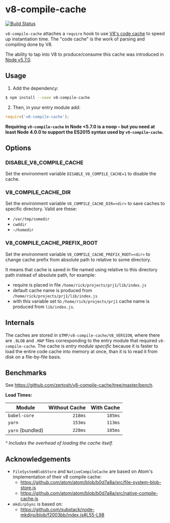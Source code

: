 # v8-compile-cache

[![Build Status](https://travis-ci.org/zertosh/v8-compile-cache.svg?branch=master)](https://travis-ci.org/zertosh/v8-compile-cache)

`v8-compile-cache` attaches a `require` hook to use [V8's code cache](https://v8project.blogspot.com/2015/07/code-caching.html) to speed up instantiation time. The "code cache" is the work of parsing and compiling done by V8.

The ability to tap into V8 to produce/consume this cache was introduced in [Node v5.7.0](https://nodejs.org/en/blog/release/v5.7.0/).

## Usage

1. Add the dependency:

  ```sh
  $ npm install --save v8-compile-cache
  ```

2. Then, in your entry module add:

  ```js
  require('v8-compile-cache');
  ```

**Requiring `v8-compile-cache` in Node <5.7.0 is a noop – but you need at least Node 4.0.0 to support the ES2015 syntax used by `v8-compile-cache`.**

## Options

### DISABLE_V8_COMPILE_CACHE

Set the environment variable `DISABLE_V8_COMPILE_CACHE=1` to disable the cache.

### V8_COMPILE_CACHE_DIR

Set the environment variable `V8_COMPILE_CACHE_DIR=<dir>` to save caches to specific directory. Valid are these:
* `/var/tmp/somedir`
* `cwddir`
* `~/homedir`

### V8_COMPILE_CACHE_PREFIX_ROOT

Set the environment variable `V8_COMPILE_CACHE_PREFIX_ROOT=<dir>` to change cache prefix from absolute path to relative to some directory.

It means that cache is saved in file named using relative to this directory path instead of absolute path, for example:
* require is placed in file `/home/rick/projects/prj1/lib/index.js`
* default cache name is produced from `/home/rick/projects/prj1/lib/index.js`
* with this variable set to `/home/rick/projects/prj1` cache name is produced from `lib/index.js`.

## Internals

The caches are stored in `$TMP/v8-compile-cache/V8_VERSION`, where there are `.BLOB` and `.MAP` files corresponding to the entry module that required `v8-compile-cache`. The cache is _entry module specific_ because it is faster to load the entire code cache into memory at once, than it is to read it from disk on a file-by-file basis.

## Benchmarks

See https://github.com/zertosh/v8-compile-cache/tree/master/bench.

**Load Times:**

| Module           | Without Cache | With Cache |
| ---------------- | -------------:| ----------:|
| `babel-core`     | `218ms`       | `185ms`    |
| `yarn`           | `153ms`       | `113ms`    |
| `yarn` (bundled) | `228ms`       | `105ms`    |

_^ Includes the overhead of loading the cache itself._

## Acknowledgements

* `FileSystemBlobStore` and `NativeCompileCache` are based on Atom's implementation of their v8 compile cache: 
  - https://github.com/atom/atom/blob/b0d7a8a/src/file-system-blob-store.js
  - https://github.com/atom/atom/blob/b0d7a8a/src/native-compile-cache.js
* `mkdirpSync` is based on:
  - https://github.com/substack/node-mkdirp/blob/f2003bb/index.js#L55-L98
